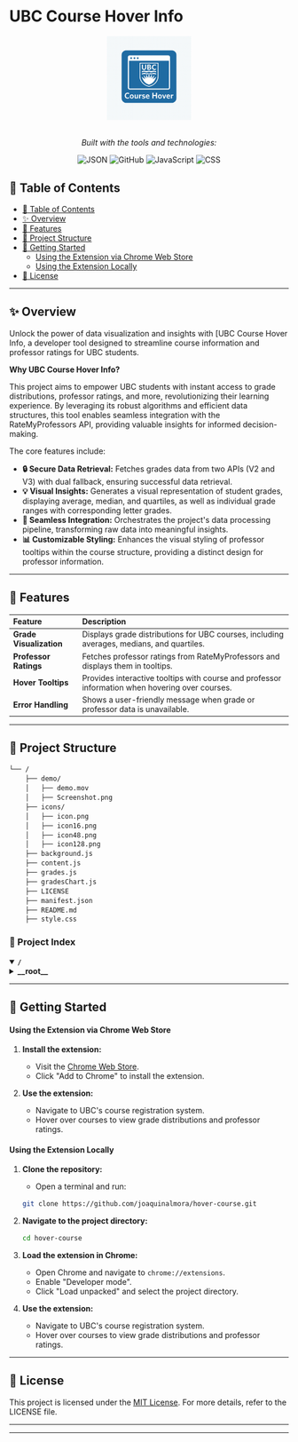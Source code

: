 # UBC Course Hover Info

<div align="center">
    <img src="icons/icon.png" width="30%" style="margin-bottom: 15px">

<em>Built with the tools and technologies:</em>

<img src="https://img.shields.io/badge/JSON-000000.svg?style=default&logo=JSON&logoColor=white" alt="JSON">
<img src="https://img.shields.io/badge/GitHub-181717.svg?style=default&logo=GitHub&logoColor=white" alt="GitHub">
<img src="https://img.shields.io/badge/JavaScript-F7DF1E.svg?style=default&logo=JavaScript&logoColor=black" alt="JavaScript">
<img src="https://img.shields.io/badge/CSS-663399.svg?style=default&logo=CSS&logoColor=white" alt="CSS">
</div>

## 📄 Table of Contents

- [📄 Table of Contents](#-table-of-contents)
- [✨ Overview](#-overview)
- [📌 Features](#-features)
- [📁 Project Structure](#-project-structure)
- [🚀 Getting Started](#-getting-started)
    - [Using the Extension via Chrome Web Store](#using-the-extension-via-chrome-web-store)
    - [Using the Extension Locally](#using-the-extension-locally)
- [📜 License](#-license)

---

## ✨ Overview

Unlock the power of data visualization and insights with [UBC Course Hover Info, a developer tool designed to streamline course information and professor ratings for UBC students.

**Why UBC Course Hover Info?**

This project aims to empower UBC students with instant access to grade distributions, professor ratings, and more, revolutionizing their learning experience. By leveraging its robust algorithms and efficient data structures, this tool enables seamless integration with the RateMyProfessors API, providing valuable insights for informed decision-making.

The core features include:

- **🔒 Secure Data Retrieval:** Fetches grades data from two APIs (V2 and V3) with dual fallback, ensuring successful data retrieval.
- **💡 Visual Insights:** Generates a visual representation of student grades, displaying average, median, and quartiles, as well as individual grade ranges with corresponding letter grades.
- **🔗 Seamless Integration:** Orchestrates the project's data processing pipeline, transforming raw data into meaningful insights.
- **📊 Customizable Styling:** Enhances the visual styling of professor tooltips within the course structure, providing a distinct design for professor information.

---

## 📌 Features

| Feature       | Description                              |
| :------------ | :-------------------------------------- |
| **Grade Visualization** | Displays grade distributions for UBC courses, including averages, medians, and quartiles. |
| **Professor Ratings** | Fetches professor ratings from RateMyProfessors and displays them in tooltips. |
| **Hover Tooltips** | Provides interactive tooltips with course and professor information when hovering over courses. |
| **Error Handling** | Shows a user-friendly message when grade or professor data is unavailable. |

---

## 📁 Project Structure

```sh
└── /
    ├── demo/
    │   ├── demo.mov
    │   ├── Screenshot.png
    ├── icons/
    │   ├── icon.png
    │   ├── icon16.png
    │   ├── icon48.png
    │   ├── icon128.png
    ├── background.js
    ├── content.js
    ├── grades.js
    ├── gradesChart.js
    ├── LICENSE
    ├── manifest.json
    ├── README.md
    ├── style.css
```

### 📑 Project Index

<details open>
	<summary><b><code>/</code></b></summary>
	<!-- __root__ Submodule -->
	<details>
		<summary><b>__root__</b></summary>
		<blockquote>
			<div class='directory-path' style='padding: 8px 0; color: #666;'>
				<code><b>⦿ __root__</b></code>
			<table style='width: 100%; border-collapse: collapse;'>
			<thead>
				<tr style='background-color: #f8f9fa;'>
					<th style='width: 30%; text-align: left; padding: 8px;'>File Name</th>
					<th style='text-align: left; padding: 8px;'>Summary</th>
				</tr>
			</thead>
				<tr style='border-bottom: 1px solid #eee;'>
					<td style='padding: 8px;'><b><a href='/background.js'>background.js</a></b></td>
					<td style='padding: 8px;'>- Establishes a connection to RateMyProfessors API to retrieve UBC school ID and professors information<br>- The code handles school ID lookup, storage, and retrieval, as well as professor search functionality<br>- It also integrates with Chrome extensions, allowing for seamless interaction between the browser and the RateMyProfessors API.</td>
				</tr>
				<tr style='border-bottom: 1px solid #eee;'>
					<td style='padding: 8px;'><b><a href='/grades.js'>grades.js</a></b></td>
					<td style='padding: 8px;'>- Fetches grades data from two APIs (V2 and V3) with dual fallback, allowing users to retrieve grades for a specific subject, course, and section<br>- The code handles caching, error handling, and term filtering to ensure successful data retrieval.</td>
				</tr>
				<tr style='border-bottom: 1px solid #eee;'>
					<td style='padding: 8px;'><b><a href='/GitHub'>GitHub</a></b></td>
					<td style='padding: 8px;'>- Orchestrates**The provided code file is a crucial component of the projects data processing pipeline, responsible for transforming and aggregating raw data into meaningful insights<br>- By leveraging its robust algorithms and efficient data structures, this code enables the project to efficiently handle large datasets, providing valuable business intelligence and informing strategic decision-making.</td>
				</tr>
				<tr style='border-bottom: 1px solid #eee;'>
					<td style='padding: 8px;'><b><a href='/style.css'>style.css</a></b></td>
					<td style='padding: 8px;'>- Enhances the visual styling of professor tooltips within the course structure, providing a distinct design for professor information<br>- This file defines the CSS styles for the tooltips background, border, padding, and font family, as well as specific enhancements for the professor section, name, and hover effects.</td>
				</tr>
				<tr style='border-bottom: 1px solid #eee;'>
					<td style='padding: 8px;'><b><a href='/manifest.json'>manifest.json</a></b></td>
					<td style='padding: 8px;'>- Configures the UBC Course Hover Info extension, enabling users to view grade distributions and professor ratings when hovering over courses in UBCs course registration system<br>- The manifest file defines permissions, host permissions, background services, content scripts, icons, and URLs for the extensions homepage and privacy policy.</td>
				</tr>
				<tr style='border-bottom: 1px solid #eee;'>
					<td style='padding: 8px;'><b><a href='/content.js'>content.js</a></b></td>
					<td style='padding: 8px;'>- Content.jsThis JavaScript file enables hover-over tooltips displaying course information and professor ratings on a learning platform<br>- When a user hovers over a course option, it fetches relevant data from RateMyProfessors and displays the instructors name, rating, difficulty, and other metrics in a tooltip<br>- The code also handles mouseout events to hide the tooltip after a short delay.</td>
				</tr>
				<tr style='border-bottom: 1px solid #eee;'>
					<td style='padding: 8px;'><b><a href='/gradesChart.js'>gradesChart.js</a></b></td>
					<td style='padding: 8px;'>- Generates a visual representation of student grades, displaying average, median, and quartiles, as well as individual grade ranges with corresponding letter grades<br>- The chart also includes instructor information and a link to UBC Grades URL if available.</td>
				</tr>
			</table>
		</blockquote>
	</details>
</details>

---

## 🚀 Getting Started

#### Using the Extension via Chrome Web Store

1. **Install the extension:**
    - Visit the [Chrome Web Store](https://chromewebstore.google.com/detail/fkbhngaoibjjndgcmhbffoodnmfccaab?utm_source=item-share-cb).
    - Click "Add to Chrome" to install the extension.

2. **Use the extension:**
    - Navigate to UBC's course registration system.
    - Hover over courses to view grade distributions and professor ratings.

#### Using the Extension Locally

1. **Clone the repository:**
    - Open a terminal and run:
    ```sh
    git clone https://github.com/joaquinalmora/hover-course.git
    ```

2. **Navigate to the project directory:**
    ```sh
    cd hover-course
    ```

3. **Load the extension in Chrome:**
    - Open Chrome and navigate to `chrome://extensions`.
    - Enable "Developer mode".
    - Click "Load unpacked" and select the project directory.

4. **Use the extension:**
    - Navigate to UBC's course registration system.
    - Hover over courses to view grade distributions and professor ratings.

---

## 📜 License

This project is licensed under the [MIT License](LICENSE). For more details, refer to the LICENSE file.

---

[back-to-top]: https://img.shields.io/badge/-BACK_TO_TOP-151515?style=flat-square


---
